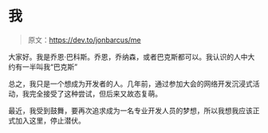 # 我

> 原文：<https://dev.to/jonbarcus/me>

大家好。我是乔恩·巴科斯。乔恩，乔纳森，或者巴克斯都可以。我认识的人中大约有一半叫我“巴克斯”

总之，我只是一个想成为开发者的人。几年前，通过参加大会的网络开发沉浸式活动，我完全接受了这种尝试，但后来又故态复萌。

最近，我受到鼓舞，要再次追求成为一名专业开发人员的梦想，所以我想我应该正式加入这里，停止潜伏。